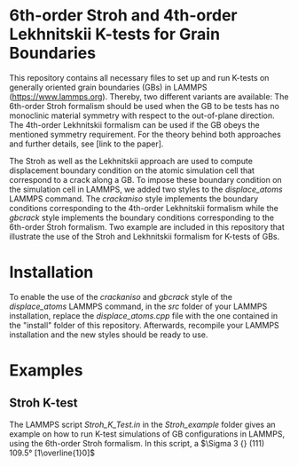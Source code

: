 # 6th-order Stroh and 4th-order Lekhnitskii K-tests for Grain Boundaries

This repository contains all necessary files to set up and run K-tests on generally oriented grain boundaries (GBs) in LAMMPS (https://www.lammps.org). Thereby, two different variants are available: The 6th-order Stroh formalism should be used when the GB to be tests has no monoclinic material symmetry with respect to the out-of-plane direction. The 4th-order Lekhnitskii formalism can be used if the GB obeys the mentioned symmetry requirement. For the theory behind both approaches and further details, see [link to the paper].

The Stroh as well as the Lekhnitskii approach are used to compute displacement boundary condition on the atomic simulation cell that correspond to a crack along a GB. To impose these boundary condition on the simulation cell in LAMMPS, we added two styles to the _displace_atoms_ LAMMPS command. The _crackaniso_ style implements the boundary conditions corresponding to the 4th-order Lekhnitskii formalism while the _gbcrack_ style implements the boundary conditions corresponding to the 6th-order Stroh formalism. Two example are included in this repository that illustrate the use of the Stroh and Lekhnitskii formalism for K-tests of GBs.   

# Installation

To enable the use of the _crackaniso_ and _gbcrack_ style of the _displace_atoms_ LAMMPS command, in the _src_ folder of your LAMMPS installation, replace the _displace_atoms.cpp_ file with the one contained in the "install" folder of this repository. Afterwards, recompile your LAMMPS installation and the new styles should be ready to use.

# Examples 

## Stroh K-test

The LAMMPS script _Stroh_K_Test.in_ in the _Stroh_example_ folder gives an example on how to run K-test simulations of GB configurations in LAMMPS, using the 6th-order Stroh formalism. In this script, a $\Sigma 3 {} (111)  109.5°  [1\overline{1}0]$

